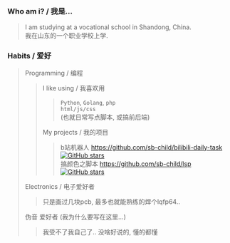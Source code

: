 ### Who am i? / 我是...
> I am studying at a vocational school in Shandong, China.  
> 我在山东的一个职业学校上学.

### Habits / 爱好
> Programming / 编程  
> > I like using / 我喜欢用
> > > `Python`, `Golang`, `php`  
> > > `html/js/css`  
> > > (也就日常写点脚本, 或搞前后端)  
> >
> > My projects / 我的项目  
> > > b站机器人 https://github.com/sb-child/bilibili-daily-task [![GitHub stars](https://img.shields.io/github/stars/sb-child/bilibili-daily-task?label=stars%2F%E6%98%9F%E6%A0%87&style=flat-square)](https://github.com/sb-child/bilibili-daily-task/stargazers)  
> > > 搞颜色之脚本 https://github.com/sb-child/lsp [![GitHub stars](https://img.shields.io/github/stars/sb-child/lsp?label=stars%2F%E6%98%9F%E6%A0%87&style=flat-square)](https://github.com/sb-child/lsp/stargazers)  
> 
> Electronics / 电子爱好者  
> > 只是画过几块pcb, 最多也就能熟练的焊个lqfp64..
> 
> 伪音 爱好者 (我为什么要写在这里...)  
> > 我受不了我自己了.. 没啥好说的, 懂的都懂  
>
